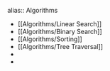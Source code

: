 alias:: Algorithms

- [[Algorithms/Linear Search]]
- [[Algorithms/Binary Search]]
- [[Algorithms/Sorting]]
- [[Algorithms/Tree Traversal]]
-
-